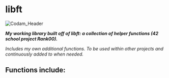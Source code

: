 # libft

![Codam_Header](https://user-images.githubusercontent.com/115113929/229160466-ed0125ab-73c4-4789-a31e-36d835bc6489.jpg)



***My working library built off of libft: a collection of helper functions (42 school project Rank00).***

*Includes my own additional functions. To be used within other projects and continuously added to when needed.*

**Functions include:**
 - 
